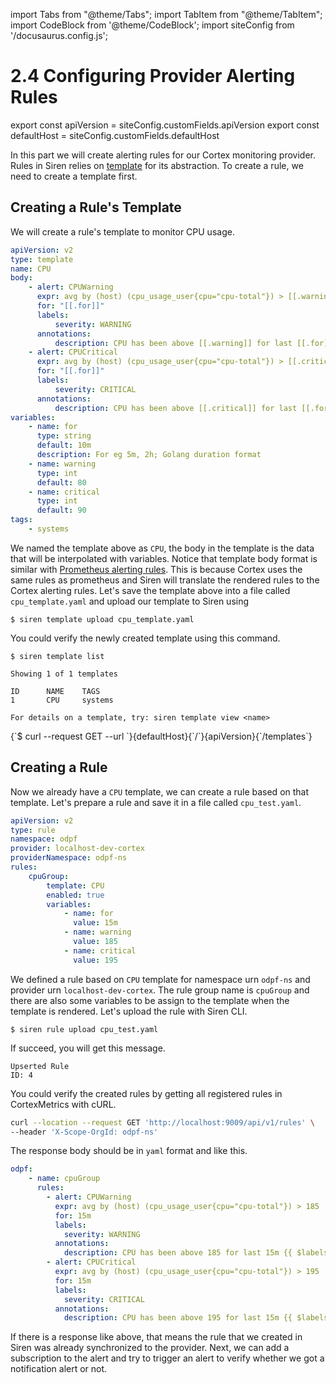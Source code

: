 import Tabs from "@theme/Tabs";
import TabItem from "@theme/TabItem";
import CodeBlock from '@theme/CodeBlock';
import siteConfig from '/docusaurus.config.js';

# 2.4 Configuring Provider Alerting Rules

export const apiVersion = siteConfig.customFields.apiVersion
export const defaultHost = siteConfig.customFields.defaultHost

In this part we will create alerting rules for our Cortex monitoring provider. Rules in Siren relies on [template](../guides/template.md) for its abstraction. To create a rule, we need to create a template first.

## Creating a Rule's Template

We will create a rule's template to monitor CPU usage. 
```yaml
apiVersion: v2
type: template
name: CPU
body:
    - alert: CPUWarning
      expr: avg by (host) (cpu_usage_user{cpu="cpu-total"}) > [[.warning]]
      for: "[[.for]]"
      labels:
          severity: WARNING
      annotations:
          description: CPU has been above [[.warning]] for last [[.for]] {{ $labels.host }}
    - alert: CPUCritical
      expr: avg by (host) (cpu_usage_user{cpu="cpu-total"}) > [[.critical]]
      for: "[[.for]]"
      labels:
          severity: CRITICAL
      annotations:
          description: CPU has been above [[.critical]] for last [[.for]] {{ $labels.host }}
variables:
    - name: for
      type: string
      default: 10m
      description: For eg 5m, 2h; Golang duration format
    - name: warning
      type: int
      default: 80
    - name: critical
      type: int
      default: 90
tags:
    - systems
```

We named the template above as `CPU`, the body in the template is the data that will be interpolated with variables. Notice that template body format is similar with [Prometheus alerting rules](https://prometheus.io/docs/prometheus/latest/configuration/alerting_rules/). This is because Cortex uses the same rules as prometheus and Siren will translate the rendered rules to the Cortex alerting rules. Let's save the template above into a file called `cpu_template.yaml` and upload our template to Siren using 

<Tabs groupId="api">
  <TabItem value="cli" label="CLI" default>

```shell
$ siren template upload cpu_template.yaml
```

  </TabItem>
</Tabs>

You could verify the newly created template using this command.

<Tabs groupId="api">
  <TabItem value="cli" label="CLI" default>

```shell
$ siren template list
```
```shell
Showing 1 of 1 templates
 
ID      NAME    TAGS   
1       CPU     systems

For details on a template, try: siren template view <name>
```

  </TabItem>
  <TabItem value="http" label="HTTP">
    <CodeBlock className="language-bash">
    {`$ curl --request GET
  --url `}{defaultHost}{`/`}{apiVersion}{`/templates`}
    </CodeBlock>
  </TabItem>
</Tabs>

## Creating a Rule

Now we already have a `CPU` template, we can create a rule based on that template. Let's prepare a rule and save it in a file called `cpu_test.yaml`.
```yaml
apiVersion: v2
type: rule
namespace: odpf
provider: localhost-dev-cortex
providerNamespace: odpf-ns
rules:
    cpuGroup:
        template: CPU
        enabled: true
        variables:
            - name: for
              value: 15m
            - name: warning
              value: 185
            - name: critical
              value: 195
```
We defined a rule based on `CPU` template for namespace urn `odpf-ns` and provider urn `localhost-dev-cortex`. The rule group name is `cpuGroup` and there are also some variables to be assign to the template when the template is rendered. Let's upload the rule with Siren CLI.

<Tabs groupId="api">
  <TabItem value="cli" label="CLI" default>

```shell
$ siren rule upload cpu_test.yaml
```
If succeed, you will get this message.
```shell
Upserted Rule
ID: 4
```
  </TabItem>
</Tabs>

You could verify the created rules by getting all registered rules in CortexMetrics with cURL.
<Tabs groupId="api">
  <TabItem value="http" label="HTTP">

  ```bash
  curl --location --request GET 'http://localhost:9009/api/v1/rules' \
  --header 'X-Scope-OrgId: odpf-ns'
  ```

  </TabItem>
</Tabs>

The response body should be in `yaml` format and like this.
```yaml
odpf:
    - name: cpuGroup
      rules:
        - alert: CPUWarning
          expr: avg by (host) (cpu_usage_user{cpu="cpu-total"}) > 185
          for: 15m
          labels:
            severity: WARNING
          annotations:
            description: CPU has been above 185 for last 15m {{ $labels.host }}
        - alert: CPUCritical
          expr: avg by (host) (cpu_usage_user{cpu="cpu-total"}) > 195
          for: 15m
          labels:
            severity: CRITICAL
          annotations:
            description: CPU has been above 195 for last 15m {{ $labels.host }}
```

If there is a response like above, that means the rule that we created in Siren was already synchronized to the provider. Next, we can add a subscription to the alert and try to trigger an alert to verify whether we got a notification alert or not.